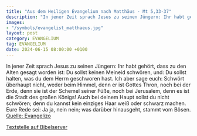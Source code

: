 ```yaml
---
title: "Aus dem Heiligen Evangelium nach Matthäus - Mt 5,33-37"
description: "In jener Zeit sprach Jesus zu seinen Jüngern: Ihr habt gehört, dass zu den Alten gesagt worden ist: Du sollst keinen Meineid schwören, und: Du sollst halten, was du dem Herrn geschworen hast. Ich aber sage euch: Schwört überhaupt nicht, weder beim Himmel, denn er ist Gottes Thron...."
images:
- "/symbols/evangelist_matthaeus.jpg"
layout: post
category: EVANGELIUM
tag: EVANGELIUM
date: 2024-06-15 08:00:00 +0100
---
```

In jener Zeit sprach Jesus zu seinen Jüngern: Ihr habt gehört, dass zu den Alten gesagt worden ist: Du sollst keinen Meineid schwören, und: Du sollst halten, was du dem Herrn geschworen hast.
Ich aber sage euch: Schwört überhaupt nicht, weder beim Himmel, denn er ist Gottes Thron,
noch bei der Erde, denn sie ist der Schemel seiner Füße, noch bei Jerusalem, denn es ist die Stadt des großen Königs!
Auch bei deinem Haupt sollst du nicht schwören; denn du kannst kein einziges Haar weiß oder schwarz machen.<!--more-->
Eure Rede sei: Ja ja, nein nein; was darüber hinausgeht, stammt vom Bösen.<br>
[Quelle: Evangelizo](https://evangeliumtagfuertag.org/DE/gospel)

[Textstelle auf Bibelserver](https://www.bibleserver.com/EU/Matthäus5,33-37)
